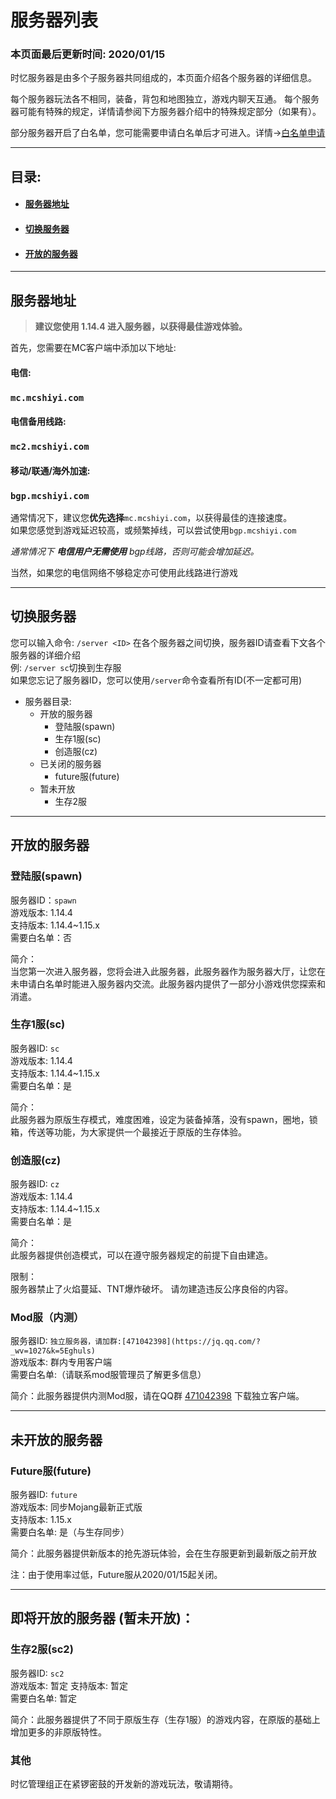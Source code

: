 # 服务器列表

### **本页面最后更新时间: 2020/01/15**

时忆服务器是由多个子服务器共同组成的，本页面介绍各个服务器的详细信息。

每个服务器玩法各不相同，装备，背包和地图独立，游戏内聊天互通。
每个服务器可能有特殊的规定，详情请参阅下方服务器介绍中的特殊规定部分（如果有）。

部分服务器开启了白名单，您可能需要申请白名单后才可进入。详情→[白名单申请](whitelist.md)

------
## 目录:

- #### [服务器地址](#服务器地址)
- #### [切换服务器](#切换服务器)
- #### [开放的服务器](#开放的服务器)

------

## 服务器地址

> **建议您使用 1.14.4 进入服务器，以获得最佳游戏体验。**

首先，您需要在MC客户端中添加以下地址:  

#### 电信:  
### `` mc.mcshiyi.com  ``

#### 电信备用线路:  
### `` mc2.mcshiyi.com  ``

#### 移动/联通/海外加速:  
### `` bgp.mcshiyi.com   ``  

  
  
通常情况下，建议您**优先选择**``mc.mcshiyi.com``，以获得最佳的连接速度。  
如果您感觉到游戏延迟较高，或频繁掉线，可以尝试使用``bgp.mcshiyi.com``

_通常情况下 **电信用户无需使用** bgp线路，否则可能会增加延迟。_

当然，如果您的电信网络不够稳定亦可使用此线路进行游戏  

-----

## 切换服务器

您可以输入命令:  ``/server <ID>`` 在各个服务器之间切换，服务器ID请查看下文各个服务器的详细介绍  
例: ``/server sc``切换到生存服  
如果您忘记了服务器ID，您可以使用``/server``命令查看所有ID(不一定都可用)  

- 服务器目录:
    - 开放的服务器
        - 登陆服(spawn)  
        - 生存1服(sc)
        - 创造服(cz)
    - 已关闭的服务器
        - future服(future)
    - 暂未开放
        - 生存2服

    
-----

## 开放的服务器 

### 登陆服(spawn)

服务器ID：``spawn``  
游戏版本: 1.14.4  
支持版本: 1.14.4~1.15.x  
需要白名单：否  

简介：  
当您第一次进入服务器，您将会进入此服务器，此服务器作为服务器大厅，让您在未申请白名单时能进入服务器内交流。此服务器内提供了一部分小游戏供您探索和消遣。

### 生存1服(sc)

服务器ID: ``sc``  
游戏版本: 1.14.4  
支持版本: 1.14.4~1.15.x  
需要白名单：是  

简介：  
此服务器为原版生存模式，难度困难，设定为装备掉落，没有spawn，圈地，锁箱，传送等功能，为大家提供一个最接近于原版的生存体验。

### 创造服(cz)

服务器ID: ``cz``  
游戏版本: 1.14.4  
支持版本: 1.14.4~1.15.x  
需要白名单：是  

简介：  
此服务器提供创造模式，可以在遵守服务器规定的前提下自由建造。  

限制：  
服务器禁止了火焰蔓延、TNT爆炸破坏。
请勿建造违反公序良俗的内容。

### Mod服（内测）

服务器ID: ``独立服务器，请加群:[471042398](https://jq.qq.com/?_wv=1027&k=5Eghuls)``  
游戏版本: 群内专用客户端  
需要白名单:（请联系mod服管理员了解更多信息）  

简介：此服务器提供内测Mod服，请在QQ群 [471042398](https://jq.qq.com/?_wv=1027&k=5Eghuls) 下载独立客户端。

-----

## 未开放的服务器 

### Future服(future)

服务器ID: ``future``  
游戏版本: 同步Mojang最新正式版  
支持版本: 1.15.x  
需要白名单: 是（与生存同步）  

简介：此服务器提供新版本的抢先游玩体验，会在生存服更新到最新版之前开放

注：由于使用率过低，Future服从2020/01/15起关闭。


-----

## 即将开放的服务器 (暂未开放)：

### 生存2服(sc2)

服务器ID: ``sc2``  
游戏版本: 暂定
支持版本: 暂定  
需要白名单: 暂定  

简介：此服务器提供了不同于原版生存（生存1服）的游戏内容，在原版的基础上增加更多的非原版特性。


### 其他
时忆管理组正在紧锣密鼓的开发新的游戏玩法，敬请期待。
